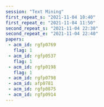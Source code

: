 ```yaml
---
session: "Text Mining"
first_repeat_s: "2021-11-04 10:40" 
first_repeat_e: "2021-11-04 11:50" 
second_repeat_s: "2021-11-04 22:30" 
second_repeat_e: "2021-11-04 22:40"
papers:
 - acm_id: rgfp0769
   flag: 1
 - acm_id: rgfp0537
   flag: 1
 - acm_id: rgfp0198
   flag: 1
 - acm_id: rgfp0798
 - acm_id: afp0781
 - acm_id: rgfp0875
 - acm_id: rgfp0914
---
```


